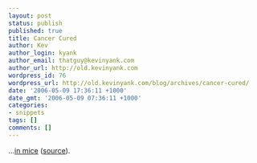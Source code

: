 ```yaml
---
layout: post
status: publish
published: true
title: Cancer Cured
author: Kev
author_login: kyank
author_email: thatguy@kevinyank.com
author_url: http://old.kevinyank.com
wordpress_id: 76
wordpress_url: http://old.kevinyank.com/blog/archives/cancer-cured/
date: '2006-05-09 17:36:11 +1000'
date_gmt: '2006-05-09 07:36:11 +1000'
categories:
- snippets
tags: []
comments: []
---
```

<p>...<a href="http://www.wesh.com/health/9178673/detail.html">in mice</a> (<a href="http://www1.wfubmc.edu/cancer/research/mice/part3.htm">source</a>).</p>
